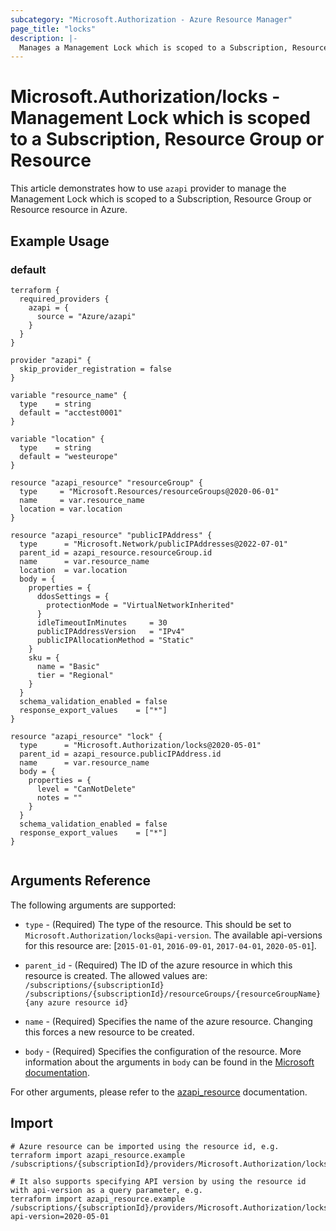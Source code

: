 ```yaml
---
subcategory: "Microsoft.Authorization - Azure Resource Manager"
page_title: "locks"
description: |-
  Manages a Management Lock which is scoped to a Subscription, Resource Group or Resource.
---
```


# Microsoft.Authorization/locks - Management Lock which is scoped to a Subscription, Resource Group or Resource

This article demonstrates how to use `azapi` provider to manage the Management Lock which is scoped to a Subscription, Resource Group or Resource resource in Azure.



## Example Usage

### default

```hcl
terraform {
  required_providers {
    azapi = {
      source = "Azure/azapi"
    }
  }
}

provider "azapi" {
  skip_provider_registration = false
}

variable "resource_name" {
  type    = string
  default = "acctest0001"
}

variable "location" {
  type    = string
  default = "westeurope"
}

resource "azapi_resource" "resourceGroup" {
  type     = "Microsoft.Resources/resourceGroups@2020-06-01"
  name     = var.resource_name
  location = var.location
}

resource "azapi_resource" "publicIPAddress" {
  type      = "Microsoft.Network/publicIPAddresses@2022-07-01"
  parent_id = azapi_resource.resourceGroup.id
  name      = var.resource_name
  location  = var.location
  body = {
    properties = {
      ddosSettings = {
        protectionMode = "VirtualNetworkInherited"
      }
      idleTimeoutInMinutes     = 30
      publicIPAddressVersion   = "IPv4"
      publicIPAllocationMethod = "Static"
    }
    sku = {
      name = "Basic"
      tier = "Regional"
    }
  }
  schema_validation_enabled = false
  response_export_values    = ["*"]
}

resource "azapi_resource" "lock" {
  type      = "Microsoft.Authorization/locks@2020-05-01"
  parent_id = azapi_resource.publicIPAddress.id
  name      = var.resource_name
  body = {
    properties = {
      level = "CanNotDelete"
      notes = ""
    }
  }
  schema_validation_enabled = false
  response_export_values    = ["*"]
}


```



## Arguments Reference

The following arguments are supported:

* `type` - (Required) The type of the resource. This should be set to `Microsoft.Authorization/locks@api-version`. The available api-versions for this resource are: [`2015-01-01`, `2016-09-01`, `2017-04-01`, `2020-05-01`].

* `parent_id` - (Required) The ID of the azure resource in which this resource is created. The allowed values are:  
  `/subscriptions/{subscriptionId}`  
  `/subscriptions/{subscriptionId}/resourceGroups/{resourceGroupName}`  
  `{any azure resource id}`

* `name` - (Required) Specifies the name of the azure resource. Changing this forces a new resource to be created.

* `body` - (Required) Specifies the configuration of the resource. More information about the arguments in `body` can be found in the [Microsoft documentation](https://learn.microsoft.com/en-us/azure/templates/Microsoft.Authorization/locks?pivots=deployment-language-terraform).

For other arguments, please refer to the [azapi_resource](https://registry.terraform.io/providers/Azure/azapi/latest/docs/resources/resource) documentation.

## Import

 ```shell
 # Azure resource can be imported using the resource id, e.g.
 terraform import azapi_resource.example /subscriptions/{subscriptionId}/providers/Microsoft.Authorization/locks/{resourceName}
 
 # It also supports specifying API version by using the resource id with api-version as a query parameter, e.g.
 terraform import azapi_resource.example /subscriptions/{subscriptionId}/providers/Microsoft.Authorization/locks/{resourceName}?api-version=2020-05-01
 ```
